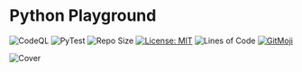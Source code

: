 # Python Playground

![CodeQL](https://github.com/UltiRequiem/python/workflows/CodeQL/badge.svg)
![PyTest](https://github.com/UltiRequiem/UltiVim/actions/workflows/pytest.yml/badge.svg)
![Repo Size](https://img.shields.io/github/repo-size/ultirequiem/python?style=flat-square&label=Repo)
[![License: MIT](https://img.shields.io/badge/License-MIT-blue.svg)](https://opensource.org/licenses/MIT)
![Lines of Code](https://img.shields.io/tokei/lines/github.com/UltiRequiem/python?color=blue&label=Total%20Lines)
[![GitMoji](https://img.shields.io/badge/Gitmoji-%F0%9F%8E%A8%20-FFDD67.svg)](https://gitmoji.dev)

![Cover](https://i.imgur.com/h9R7o2k.png)
